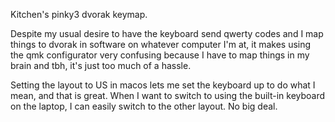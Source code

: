 Kitchen's pinky3 dvorak keymap.

Despite my usual desire to have the keyboard send qwerty codes and I map things to dvorak in software on whatever computer I'm at, it makes using the qmk configurator very confusing because I have to map things in my brain and tbh, it's just too much of a hassle.

Setting the layout to US in macos lets me set the keyboard up to do what I mean, and that is great. When I want to switch to using the built-in keyboard on the laptop, I can easily switch to the other layout. No big deal.

